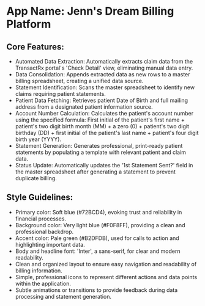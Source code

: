 # **App Name**: Jenn's Dream Billing Platform

## Core Features:

- Automated Data Extraction: Automatically extracts claim data from the TransactRx portal's 'Check Detail' view, eliminating manual data entry.
- Data Consolidation: Appends extracted data as new rows to a master billing spreadsheet, creating a unified data source.
- Statement Identification: Scans the master spreadsheet to identify new claims requiring patient statements.
- Patient Data Fetching: Retrieves patient Date of Birth and full mailing address from a designated patient information source.
- Account Number Calculation: Calculates the patient's account number using the specified formula: First initial of the patient's first name + patient's two digit birth month (MM) + a zero (0) + patient's two digit birthday (DD) + first initial of the patient's last name + patient's four digit birth year (YYYY).
- Statement Generation: Generates professional, print-ready patient statements by populating a template with relevant patient and claim data.
- Status Update: Automatically updates the '1st Statement Sent?' field in the master spreadsheet after generating a statement to prevent duplicate billing.

## Style Guidelines:

- Primary color: Soft blue (#72BCD4), evoking trust and reliability in financial processes.
- Background color: Very light blue (#F0F8FF), providing a clean and professional backdrop.
- Accent color: Pale green (#B2DFDB), used for calls to action and highlighting important data.
- Body and headline font: 'Inter', a sans-serif, for clear and modern readability.
- Clean and organized layout to ensure easy navigation and readability of billing information.
- Simple, professional icons to represent different actions and data points within the application.
- Subtle animations or transitions to provide feedback during data processing and statement generation.